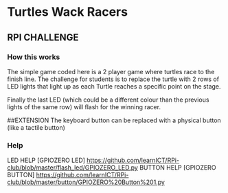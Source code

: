 # Turtles Wack Racers

## RPI CHALLENGE

### How this works
The simple game coded here is a 2 player game where turtles race to the finish line.
The challenge for students is to replace the turtle with 2 rows of LED lights that light up as each Turtle reaches
a specific point on the stage.

Finally the last LED (which could be a different colour than the previous lights of the same row) will flash for the winning racer.

##EXTENSION
The keyboard button can be replaced with a physical button (like a tactile button)

### Help

LED HELP [GPIOZERO LED]  https://github.com/learnICT/RPi-club/blob/master/flash_led/GPIOZERO_LED.py
BUTTON HELP [GPIOZERO BUTTON] https://github.com/learnICT/RPi-club/blob/master/button/GPIOZERO%20Button%201.py
